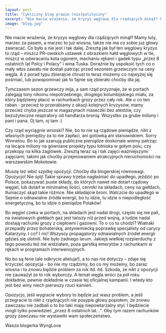 ```yaml
---
layout: post
title: "Cykliczny blog prawie (nie)polityczny"
excerpt: "Nie macie wrażenia, że kryzys węglowy dla rządzących minął? Mamy luty, marzec za pasem, a marzec to już wiosna, także nie ma co sobie już głowy zawracać. Co było a nie jest i tak dalej. Zresztą jak był ten węglowy kryzys to rząd – miszcz PR-owskich ustawek z obrazkiem hałd węglowych w tle, miszcz w odwracaniu kota ogonem, machaniu rękami i gadek typu „przez 8 ostatnich lat Polcy i Polacy” i wina Tuska. Doraźnie by uspokoić tych co o mały włos zawału nie dostali patrząc przed sezonem grzewczym na ceny węgla. A z porad typu zbierajcie chrust to teraz możemy co najwyżej się pośmiać, lub powspominać jak to fajnie się zbierało choćby dla jaj."
image: "blog.jpg"
---
```


Nie macie wrażenia, że kryzys węglowy dla rządzących minął? Mamy luty, marzec za pasem, a marzec to już wiosna, także nie ma co sobie już głowy zawracać. Co było a nie jest i tak dalej. Zresztą jak był ten węglowy kryzys to rząd – miszcz PR-owskich ustawek z obrazkiem hałd węglowych w tle, miszcz w odwracaniu kota ogonem, machaniu rękami i gadek typu „przez 8 ostatnich lat Polcy i Polacy” i wina Tuska. Doraźnie by uspokoić tych co o mały włos zawału nie dostali patrząc przed sezonem grzewczym na ceny węgla. A z porad typu zbierajcie chrust to teraz możemy co najwyżej się pośmiać, lub powspominać jak to fajnie się zbierało choćby dla jaj.

Tymczasem sezon grzewczy mija, a sam rząd przyznaje, że w portach zalegają tony nikomu niepotrzebnego, drogiego kolumbijskiego miału, za który będziemy płacić w rachunkach grozy przez cały rok. Ale o co ten raban - przecież to przerabiamy z okazji kolejnych kryzysów, mamy przecież chyba jeszcze w magazynach maseczki bez atestów, czy bezużyteczne respiratory od handlarza bronią. Wszystko za grube miliony i pani i pana. Oj tam, oj tam :)


Czy rząd wyciągnie wnioski? Nie, bo to nie są rządowe pieniądze, nikt z własnych pieniędzy za to nie zapłaci, ani gotówką ani stanowiskiem. Sorry Winnetou. Bo to jak szanują publiczne pieniądze doskonale wiemy patrząc na lecące miliony na gówniane projekty typu lotniska w gołym polu, czy przekopy na kilka żaglówek. Zresztą teraz są i tak zajęci ważniejszymi zajęciami, takimi jak choćby przejmowaniem atrakcyjnych nieruchomości na warszawskim Mokotowie.

Muszę też wbić szpilkę opozycji. Choćby dla blogerskiej równowagi. Opozycjo! Nie śpij! Takie sprawy trzeba nagłaśniać do upadłego, jeździć po Polsce, pokazywać puste składy, do których nawet nie dotarł rządowy węgiel, lub dotarł w minimalnej ilości, cenniki na składach, ceny na giełdach, tłumaczyć skąd takie różnice. Nie składajcie broni. Walczcie do upadłego w Sejmie o odnawialne źródła energii, bo tu idzie, tu idzie o niepodległość energetyczną, bo tu idzie o pieniądze Polaków!

Bo węgiel czeka w portach, na składach jest nadal drogi, często się nie pali, na światowych giełdach gaz jest tańszy niż przed wojną, a ludzie nadal dostają rachunki grozy z ciepłowni i gazowni. To o co tu chodzi? Wiatraki przepadły przez bohaterską, antyniemiecką poprawkę specjalisty od carycy Katarzyny. I co? I nic! Wszyscy propagatorzy odnawialnych źródeł energii gdzieś się ulotnili. Nie było żadnego larum. Jakiejś wielkiej rozpierduchy z tego powodu też nie widziałam, poza garstką emerytów z rachunkami w rękach w programach interwencyjnych.


No bo są ferie (ale odkrycie alleluja!), a to nas nie dotyczy – zdaje się krzyczeć opozycja - bo nie my rządzimy, bo co my możemy, bo zaraz wiosna i to znowu będzie problem za rok itd. itd. Szkoda, ze nikt z opozycji nie zauważył ze to rok wyborczy. A temat węgla wróci za pół roku dokładnie, pewnie dokładnie w czasie tej oficjalnej kampanii. I wtedy kto jest bez winy niech pierwszy rzuci kamień.


Opozycjo, jeśli wygracie wybory to będzie już wasz problem, a jeśli przegracie to nikt z rządzących nie posypie głowy popiołem, że znowu zawczasu nie zadbali o to bo taki mają niepowtarzalny styl. I będziecie mogli tylko powiedzieć „przez 8 ostatnich lat...". Oby tym razem rachunków grozy zawczasu nie wystawiło wam społeczeństwo.

Wasza blogerka WyngLova
